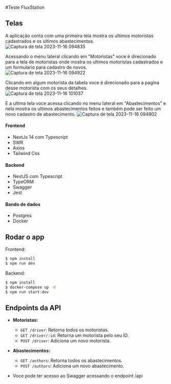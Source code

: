 #Teste FluxStation

## Telas

A aplicação conta com uma primeira tela mostra os ultimos motoristas cadastrados e os ultimos abastecimentos.
![Captura de tela 2023-11-16 094835](https://github.com/rogervargass/desafio-2/assets/70342776/00855214-60d8-444c-bbdc-40f48af78a17)

Acessando o menu lateral clicando em "Motoristas" voce é direcionado para a tela de motoristas onde mostra os ultimos motoristas cadastrados e um formulario para cadastro de novos.
![Captura de tela 2023-11-16 094922](https://github.com/rogervargass/desafio-2/assets/70342776/36ebccae-026d-4997-8e82-9ea18d0f0950)

Clicando em algum motorista da tabela voce é direcionado para a pagina desse motorista com os seus detalhes.
![Captura de tela 2023-11-16 101037](https://github.com/rogervargass/desafio-2/assets/70342776/a3284818-550a-4dc1-9204-ffde8203e074)

E a ultima tela voce acessa clicando no menu lateral em "Abastecimentos" e nela mostra os ultimos abastecimentos feitos e também pode ser feito um novo cadastro de abastecimento.
![Captura de tela 2023-11-16 094902](https://github.com/rogervargass/desafio-2/assets/70342776/072da931-ebf5-486a-894f-d56fc97f5341)

#### Frontend

- NextJs 14 com Typescript
- SWR
- Axios
- Tailwind Css

#### Backend

- NestJS com Typescript
- TypeORM
- Swagger
- Jest

#### Bando de dados

- Postgres
- Docker

## Rodar o app

Frontend:

```bash
$ npm install
$ npm run dev
```

Backend:

```bash
$ npm install
$ docker-compose up -d
$ npm run start:dev
```

## Endpoints da API

- **Motoristas:**

  - `GET /driver`: Retorna todos os motoristas.
  - `GET /driver/:id`: Retorna um motorista pelo seu ID.
  - `POST /driver`: Adiciona um novo motorista.

- **Abastecimentos:**

  - `GET /authors`: Retorna todos os abastecimentos.
  - `POST /authors`: Adiciona um novo abastecimento.

- Voce pode ter acesso ao Swagger acessando o endpoint /api
